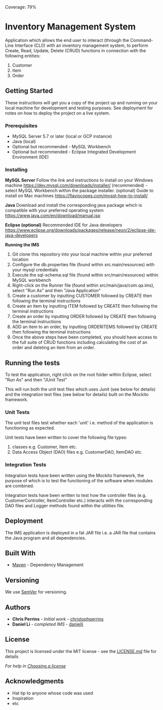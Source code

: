 Coverage: 79%
# Inventory Management System

Application which allows the end user to interact (through the Command-Line Interface (CLI)) with an inventory management system, to perform Create, Read, Update, Delete (CRUD) functions in connection with the following entities:

1. Customer
2. Item
3. Order

## Getting Started

These instructions will get you a copy of the project up and running on your local machine for development and testing purposes. See deployment for notes on how to deploy the project on a live system.

### Prerequisites

* MySQL Server 5.7 or later (local or GCP instance)
* Java (local)
* Optional but recommended - MySQL Workbench
* Optional but recommended - Eclipse Integrated Development Environment (IDE) 

### Installing

**MySQL Server**
Follow the link and instructions to install on your Windows machine https://dev.mysql.com/downloads/installer/
(recommended) - select MySQL Workbench within the package installer. 
(optional) Guide to install on Mac machines https://flaviocopes.com/mysql-how-to-install/

**Java**
Download and install the corresponding java package which is compatible with your preferred operating system https://www.java.com/en/download/manual.jsp

**Eclipse (optional)**
Recommended IDE for Java developers https://www.eclipse.org/downloads/packages/release/neon/2/eclipse-ide-java-developers

**Running the IMS**
1. Git clone this repository into your local machine within your preferred location
2. Configure the db.properties file (found within src.main/resources) with your mysql credentials 
3. Execute the sql-schema.sql file (found within src/main/resources) within MySQL workbench  
4. Right-click on the Runner file (found within src/main/java/com.qa.ims), select "Run As" and then "Java Application"  
5. Create a customer by inputting CUSTOMER followed by CREATE then following the terminal instructions
6. Create an item by inputting ITEM followed by CREATE then following the terminal instructions
7. Create an order by inputting ORDER followed by CREATE then following the terminal instructions
8. ADD an item to an order, by inputting ORDERITEMS followed by CREATE then following the terminal instructions
9. Once the above steps have been completed, you should have access to the full suite of CRUD functions including calculating the cost of an order and deleting an item from an order. 

## Running the tests

To test the application, right click on the root folder within Eclipse, select "Run As" and then "JUnit Test"

This will run both the unit test files which uses Junit (see below for details) and the integration test files (see below for details) built on the Mockito framework.  

### Unit Tests 

The unit test files test whether each 'unit' i.e. method of the application is functioning as expected.

Unit tests have been written to cover the following file types:

1. classes e.g. Customer, Item etc.
2. Data Access Object (DAO) files e.g. CustomerDAO, ItemDAO etc. 

### Integration Tests 
Integration tests have been written using the Mockito framework, the purpose of which is to test the functioning of the software when modules are combined.

Integration tests have been written to test how the controller files (e.g. CustomerController, ItemController etc.) interacts with the corresponding DAO files and Logger methods found within the utilities file.  

## Deployment

The IMS application is deployed in a fat JAR file i.e. a JAR file that contains the Java program and all dependencies. 

## Built With

* [Maven](https://maven.apache.org/) - Dependency Management

## Versioning

We use [SemVer](http://semver.org/) for versioning.

## Authors

* **Chris Perrins** - *Initial work* - [christophperrins](https://github.com/christophperrins)
* **Daniel Li** - *completed IMS* - [danielli](https://github.com/DanLi14)

## License

This project is licensed under the MIT license - see the [LICENSE.md](LICENSE.md) file for details 

*For help in [Choosing a license](https://choosealicense.com/)*

## Acknowledgments

* Hat tip to anyone whose code was used
* Inspiration
* etc
